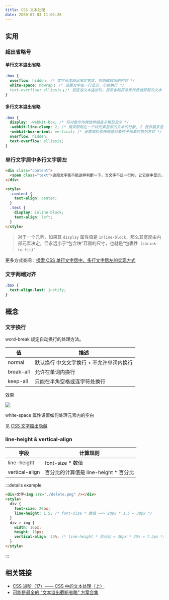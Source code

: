 ```yaml
---
title: CSS 文本处理
date: 2020-07-03 11:02:26
---
```


## 实用

### 超出省略号

<h4>单行文本溢出省略</h4>

```css
.box {
  overflow: hidden; /* 文字长度超出限定宽度，则隐藏超出的内容 */
  white-space: nowrap； /* 设置文字在一行显示，不能换行 */
  text-overflow: ellipsis；/* 规定当文本溢出时，显示省略符号来代表被修剪的文本 */
}
```

<h4>多行文本溢出省略</h4>

```css
.box {
  display: -webkit-box; /* 将对象作为弹性伸缩盒子模型显示 */
  -webkit-line-clamp: 2; /* 用来限制在一个块元素显示的文本的行数, 2 表示最多显示 2 行 */
  -webkit-box-orient: vertical; /* 设置或检索伸缩盒对象的子元素的排列方式 */
  overflow: hidden;
  text-overflow: ellipsis;
}
```

### 单行文字居中多行文字居左

```html
<div class="content">
  <span class="text">这段文字能不能这样判断一下，当文字不足一行时，让它居中显示，当文字超过一行就让它居左</span>
</div>

<style>
  .content {
    text-align: center;
  }
  .text {
    display: inline-block;
    text-align: left;
  }
</style>
```

> 对于一个元素，如果其 `display` 属性值是 `inline-block`，那么其宽度由内部元素决定，但永远小于“包含块”容器的尺寸，也就是“包裹性（`shrink-to-fit`）”

更多方式查阅：[探索 CSS 单行文字居中，多行文字居左的实现方式](https://juejin.im/post/5e01bf03e51d45581b11f376)

### 文字两端对齐

```css
.box {
  text-align-last: justify;
}
```

## 概念

### 文字换行

<span class='orange'>word-break</span> 规定自动换行的处理方法。

| 值        | 描述                                     |
| --------- | ---------------------------------------- |
| normal    | 默认换行 中文文字换行 + 不允许单词内换行 |
| break-all | 允许在单词内换行                         |
| keep-all  | 只能在半角空格或连字符处换行             |

效果

<img src='https://gitee.com/alvin0216/cdn/raw/master/img/css/note/word-break.png' class='small center' />

<span class='orange'>white-space</span> 属性设置如何处理元素内的空白

见 [CSS 文字超出隐藏](https://juejin.im/post/5d35b380518825413a51d8d8)

### line-height & vertical-align

| 字段           | 计算规则                               |
| -------------- | -------------------------------------- |
| line-height    | font-size \* 数值                      |
| vertical-align | 百分比的计算值是 line-height \* 百分比 |

:::details example

```html {5,10}
<div>文字<img src="./delete.png" /></div>
<style>
  div {
    font-size: 20px;
    line-height: 1.5; /* font-size * 数值 ==> 20px * 1.5 = 30px */
  }
  div > img {
    width: 16px;
    height: 16px;
    vertical-align: 25%; /* line-height * 百分比 = 30px * 25% = 7.5px */
  }
</style>
```

:::

## 相关链接

- [CSS 进阶（17）—— CSS 中的文本处理（上）](https://juejin.im/post/5d12dcc0f265da1b7638b120)
- [可能是最全的 “文本溢出截断省略” 方案合集](https://juejin.im/post/5dc15b35f265da4d432a3d10)
